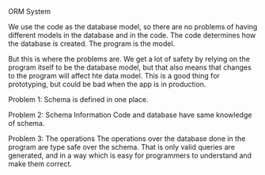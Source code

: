 ORM System

We use the code as the database model, so there are no problems of having different models in the database and in the code. The code determines how the database is created. The program is the model.

But this is where the problems are. We get a lot of safety by relying on the program itself to be the database model, but that also means that changes to the program will affect hte data model. This is a good thing for prototyping, but could be bad when the app is in production. 


Problem 1: Schema is defined in one place.

Problem 2: Schema Information
Code and database have same knowledge of schema. 

Problem 3: The operations
The operations over the database done in the program are type safe over the schema. That is only valid queries are generated, and in a way which is easy for programmers to understand and make them correct.
